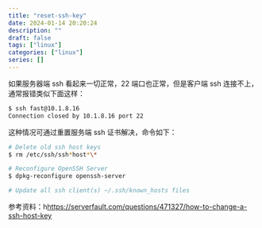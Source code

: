 ```yaml
---
title: "reset-ssh-key"
date: 2024-01-14 20:20:24
description: ""
draft: false
tags: ["linux"]
categories: ["linux"]
series: []
---
```


如果服务器端 ssh 看起来一切正常，22 端口也正常，但是客户端 ssh 连接不上，通常报错类似下面这样：

```bash
$ ssh fast@10.1.8.16
Connection closed by 10.1.8.16 port 22
```

这种情况可通过重置服务端 ssh 证书解决，命令如下：

```bash
# Delete old ssh host keys
$ rm /etc/ssh/ssh*host*\*

# Reconfigure OpenSSH Server
$ dpkg-reconfigure openssh-server

# Update all ssh client(s) ~/.ssh/known_hosts files
```

参考资料：h<https://serverfault.com/questions/471327/how-to-change-a-ssh-host-key>

